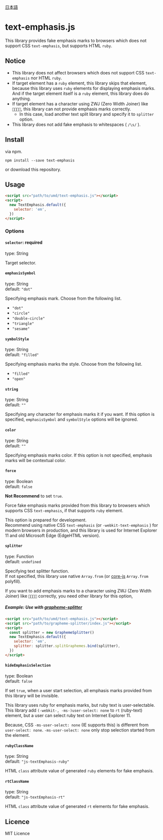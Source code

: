 [日本語](README.ja.md)

# text-emphasis.js

This library provides fake emphasis marks to browsers which does not support CSS `text-emphasis`, but supports HTML `ruby`.

## Notice

- This library does not affect browsers which does not support CSS `text-emphasis` nor HTML `ruby`.
- If target element has a `ruby` element, this library skips that element, because this library uses `ruby` elements for displaying emphasis marks. And if the target element itself is a `ruby` element, this library does do anything.
- If target element has a character using ZWJ (Zero Width Joiner) like `👨‍👩‍👧‍👦`, this library can not provide emphasis marks correctly.
  - In this case, load another text split library and specify it to `splitter` option.
- This library does not add fake emphasis to whitespaces ( `/\s/` ).

## Install

via npm.

```
npm install --save text-emphasis
```

or download this repository.

## Usage

```html
<script src="path/to/umd/text-emphasis.js"></script>
<script>
  new TextEmphasis.default({
    selector: 'em',
  })
</script>
```

### Options

#### `selector`: required

type: String

Target selector.

#### `emphasisSymbol`

type: String  
default: `"dot"`

Specifying emphasis mark. Choose from the following list.

- `"dot"`
- `"circle"`
- `"double-circle"`
- `"triangle"`
- `"sesame"`

#### `symbolStyle`

type: String  
default: `"filled"`

Specifying emphasis marks the style. Choose from the following list.

- `"filled"`
- `"open"`

#### `string`

type: String  
default: `""`

Specifying any character for emphasis marks it if you want. If this option is specified, `emphasisSymbol` and `symbolStyle` options will be ignored.

#### `color`

type: String  
default: `""`

Specifying emphasis marks color. If this option is not specified, emphasis marks will be contextual color.

#### `force`

type: Boolean  
default: `false`

**Not Recommend** to set `true`.

Force fake emphasis marks provided from this library to browsers which supports CSS `text-emphasis`, if that supports `ruby` element.

This option is prepared for development.  
Recommend using native CSS `text-emphasis` (or `-webkit-text-emphasis` ) for modern browsers in production, and this library is used for Internet Explorer 11 and old Microsoft Edge (EdgeHTML version).

#### `splitter`

type: Function  
default: `undefined`

Specifying text splitter function.  
If not specified, this library use native `Array.from` (or [core-js](https://github.com/zloirock/core-js) `Array.from` polyfill).

If you want to add emphasis marks to a character using ZWJ (Zero Width Joiner) like `👨‍👩‍👧‍👦` correctly, you need other library for this option,

##### Example: Use with [grapheme-splitter](https://github.com/orling/grapheme-splitter)

```html
<script src="path/to/umd/text-emphasis.js"></script>
<script src="path/to/grapheme-splitter/index.js"></script>
<script>
  const splitter = new GraphemeSplitter()
  new TextEmphasis.default({
    selector: 'em',
    splitter: splitter.splitGraphemes.bind(splitter),
  })
</script>
```

#### `hideEmphasisSelection`

type: Boolean  
default: `false`

If set `true`, when a user start selection, all emphasis marks provided from this library will be invisible.

This library uses ruby for emphasis marks, but ruby text is user-selectable. This library add `(-webkit-, -ms-)user-select: none` to `rt` (ruby-text) element, but a user can select ruby text on Internet Explorer 11.

Because, CSS `-ms-user-select: none` (IE supports this) is different from `user-select: none`. `-ms-user-select: none` only stop selection started from the element.

#### `rubyClassName`

type: String  
default: `"js-textEmphasis-ruby"`

HTML `class` attribute value of generated `ruby` elements for fake emphasis.

#### `rtClassName`

type: String  
default: `"js-textEmphasis-rt"`

HTML `class` attribute value of generated `rt` elements for fake emphasis.

## Licence

MIT Licence